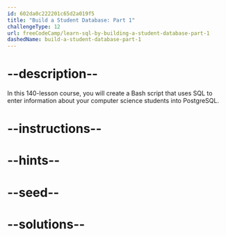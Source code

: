 ```yaml
---
id: 602da0c222201c65d2a019f5
title: "Build a Student Database: Part 1"
challengeType: 12
url: freeCodeCamp/learn-sql-by-building-a-student-database-part-1
dashedName: build-a-student-database-part-1
---
```


# --description--

In this 140-lesson course, you will create a Bash script that uses SQL to enter information about your computer science students into PostgreSQL.

# --instructions--

# --hints--

# --seed--

# --solutions--
